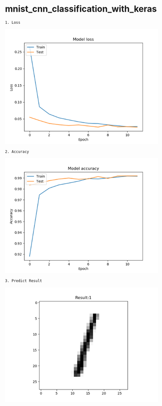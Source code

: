 # mnist_cnn_classification_with_keras
```bush
1. Loss
```

![image](https://github.com/LiaoSteve/mnist_cnn_classification_with_keras/blob/master/model_loss.png)

```bush
2. Accuracy
```

![image](https://github.com/LiaoSteve/mnist_cnn_classification_with_keras/blob/master/model_acc.png)

```bush
3. Predict Result
```

![image](https://github.com/LiaoSteve/mnist_cnn_classification_with_keras/blob/master/1.png)

